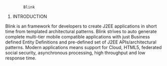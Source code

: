 			Blink 

1. INTRODUCTION

Blink is an framework for developers to create J2EE applications in short time from templated architectural patterns. Blink strives to auto generate complete multi-tier mobile compatible applications with just Business defined Entity Definitions and pre-defined set of J2EE APIs/architectural patterns. Modern applications means support for Cloud, HTML5, federated social security, asynchronous processing, high throughput and low response time.  
